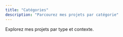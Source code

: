 ```yaml
---
title: "Catégories"
description: "Parcourez mes projets par catégorie"
---
```


Explorez mes projets par type et contexte.